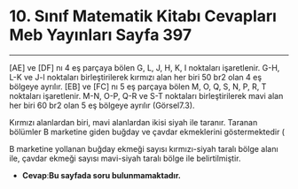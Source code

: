 # 10. Sınıf Matematik Kitabı Cevapları Meb Yayınları Sayfa 397

---

[AE] ve [DF] nı 4 eş parçaya bölen G, L, J, H, K, I noktaları işaretlenir. G-H, L-K ve J-l noktaları birleştirilerek kırmızı alan her biri 50 br2 olan 4 eş bölgeye ayrılır. [EB] ve [FC] nı 5 eş parçaya bölen M, O, Q, S, N, P, R, T noktaları işaretlenir. M-N, O-P, Q-R ve S-T noktaları birleştirilerek mavi alan her biri 60 br2 olan 5 eş bölgeye ayrılır (Görsel7.3).

Kırmızı alanlardan biri, mavi alanlardan ikisi siyah ile taranır. Taranan bölümler B marketine giden buğday ve çavdar ekmeklerini göstermektedir (

B marketine yollanan buğday ekmeği sayısı kırmızı-siyah taralı bölge alanı ile, çavdar ekmeği sayısı mavi-siyah taralı bölge ile belirtilmiştir.

-   **Cevap**:**Bu sayfada soru bulunmamaktadır.**